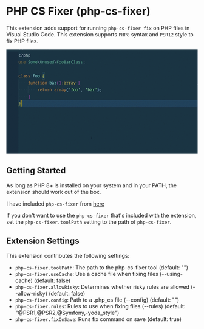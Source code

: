 # PHP CS Fixer (php-cs-fixer)

This extension adds support for running `php-cs-fixer fix` on PHP files in Visual Studio Code. This extension supports `PHP8` syntax and `PSR12` style to fix PHP files.

![demo](demo.gif)

## Getting Started

As long as PHP 8+ is installed on your system and in your PATH, the extension should work out of the box.

I have included `php-cs-fixer` from [here](https://github.com/FriendsOfPHP/PHP-CS-Fixer)

If you don't want to use the `php-cs-fixer` that's included with the extension, set the `php-cs-fixer.toolPath` setting to the path of `php-cs-fixer`.

## Extension Settings

This extension contributes the following settings:

* `php-cs-fixer.toolPath`: The path to the php-cs-fixer tool (default: "")
* `php-cs-fixer.useCache`: Use a cache file when fixing files (--using-cache) (default: false)
* `php-cs-fixer.allowRisky`: Determines whether risky rules are allowed (--allow-risky) (default: false)
* `php-cs-fixer.config`: Path to a .php_cs file (--config) (default: "")
* `php-cs-fixer.rules`: Rules to use when fixing files (--rules) (default: "@PSR1,@PSR2,@Symfony,-yoda_style")
* `php-cs-fixer.fixOnSave`: Runs fix command on save (default: true)
